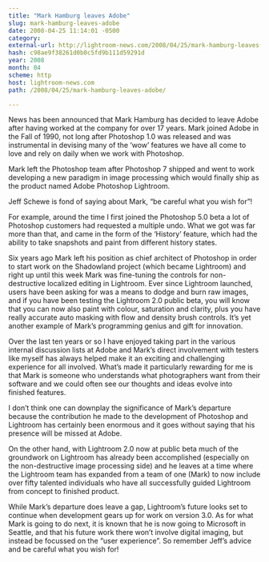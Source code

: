```yaml
---
title: "Mark Hamburg leaves Adobe"
slug: mark-hamburg-leaves-adobe
date: 2008-04-25 11:14:01 -0500
category: 
external-url: http://lightroom-news.com/2008/04/25/mark-hamburg-leaves-adobe/
hash: c98ae9f38261d0b0c5fd9b111d59291d
year: 2008
month: 04
scheme: http
host: lightroom-news.com
path: /2008/04/25/mark-hamburg-leaves-adobe/

---
```


News has been announced that Mark Hamburg has decided to leave Adobe after having worked at the company for over 17 years. Mark joined Adobe in the Fall of 1990, not long after Photoshop 1.0 was released and was instrumental in devising many of the ‘wow’ features we have all come to love and rely on daily when we work with Photoshop.

Mark left the Photoshop team after Photoshop 7 shipped and went to work developing a new paradigm in image processing which would finally ship as the product named Adobe Photoshop Lightroom.

Jeff Schewe is fond of saying about Mark, “be careful what you wish for”!

For example, around the time I first joined the Photoshop 5.0 beta a lot of Photoshop customers had requested a multiple undo. What we got was far more than that, and came in the form of the ‘History’ feature, which had the ability to take snapshots and paint from different history states.

Six years ago Mark left his position as chief architect of Photoshop in order to start work on the Shadowland project (which became Lightroom) and right up until this week Mark was fine-tuning the controls for non-destructive localized editing in Lightroom. Ever since Lightroom launched, users have been asking for was a means to dodge and burn raw images, and if you have been testing the Lightroom 2.0 public beta, you will know that you can now also paint with colour, saturation and clarity, plus you have really accurate auto masking with flow and density brush controls. It’s yet another example of Mark’s programming genius and gift for innovation.

Over the last ten years or so I have enjoyed taking part in the various internal discussion lists at Adobe and Mark’s direct involvement with testers like myself has always helped make it an exciting and challenging experience for all involved. What’s made it particularly rewarding for me is that Mark is someone who  understands what photographers want from their software and we could often see our thoughts and ideas evolve into finished features.

I don’t think one can downplay the significance of Mark’s departure because the contribution he made to the development of Photoshop and Lightroom has certainly been enormous and it goes without saying that his presence will be missed at Adobe.

On the other hand, with Lightroom 2.0 now at public beta much of the groundwork on Lightroom has already been accomplished (especially on the non-destructive image processing side) and he leaves at a time where the Lightroom team has expanded from a team of one (Mark) to now include over fifty talented individuals who have all successfully guided Lightroom from concept to finished product.

While Mark’s departure does leave a gap, Lightroom’s future looks set to continue when development gears up for work on version 3.0. As for what Mark is going to do next, it is known that he is now going to  Microsoft in Seattle, and that his future work there won’t involve digital imaging, but instead be focussed on the “user experience”. So remember Jeff’s advice and be careful what you wish for!

